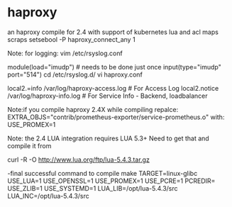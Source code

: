 # haproxy
an haproxy compile for 2.4 with support of kubernetes lua and acl maps 
scraps
setsebool -P haproxy_connect_any 1

Note: for logging:
 vim /etc/rsyslog.conf

module(load="imudp") # needs to be done just once
input(type="imudp" port="514")
 cd /etc/rsyslog.d/
 vi haproxy.conf

local2.=info     /var/log/haproxy-access.log    # For Access Log
local2.notice    /var/log/haproxy-info.log      # For Service Info - Backend, loadbalancer

Note:if you compile haproxy 2.4X while compiling repalce:
EXTRA_OBJS="contrib/prometheus-exporter/service-prometheus.o"
with:
USE_PROMEX=1

Note: the 2.4 LUA integration requires LUA 5.3+ 
Need to get that and compile it from

curl -R -O http://www.lua.org/ftp/lua-5.4.3.tar.gz

-final successful command to compile 
make TARGET=linux-glibc USE_LUA=1 USE_OPENSSL=1 USE_PROMEX=1 USE_PCRE=1 PCREDIR= USE_ZLIB=1 USE_SYSTEMD=1 LUA_LIB=/opt/lua-5.4.3/src LUA_INC=/opt/lua-5.4.3/src 
